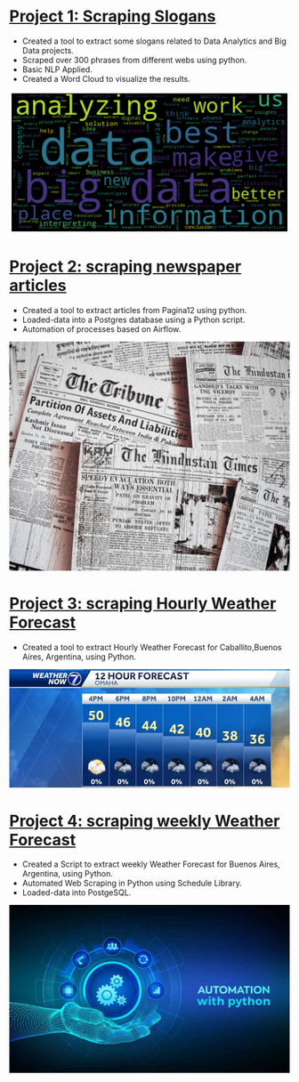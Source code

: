 
# [Project 1: Scraping Slogans](https://github.com/data-analytics-arg/Slogan_Scraper_NLP) 
* Created a tool to extract some slogans related to Data Analytics and Big Data projects.
* Scraped over 300 phrases from different webs using python.
* Basic NLP Applied. 
* Created a Word Cloud to visualize the results.

![](/Images/Word_Cloud_Slogans.png)



# [Project 2: scraping newspaper articles](https://github.com/data-analytics-arg/NewsScraper) 
* Created a tool to extract articles from Pagina12 using python.
* Loaded-data into a Postgres database using a Python script.
* Automation of processes based on Airflow.


![](/Images/project_2.jpeg)


# [Project 3: scraping Hourly Weather Forecast](https://github.com/data-analytics-arg/Hourly_Weather) 
* Created a tool to extract Hourly Weather Forecast for Caballito,Buenos Aires, Argentina, using Python.

![](/Images/KETV_Hourly.jpg)


# [Project 4: scraping weekly Weather Forecast](https://github.com/data-analytics-arg/weekly_weather_forecast/) 
* Created a Script to extract weekly Weather Forecast for Buenos Aires, Argentina, using Python.
* Automated Web Scraping in Python using Schedule Library.
* Loaded-data into PostgeSQL.

![](/Images/AutomatableTasks.jpg)

